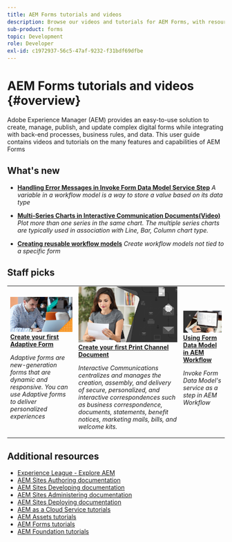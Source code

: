 ```yaml
---
title: AEM Forms tutorials and videos
description: Browse our videos and tutorials for AEM Forms, with resources and documentation to answer your queries.
sub-product: forms
topic: Development
role: Developer
exl-id: c1972937-56c5-47af-9232-f31bdf69dfbe
---
```

# AEM Forms tutorials and videos {#overview}

Adobe Experience Manager (AEM) provides an easy-to-use solution to create, manage, publish, and update complex digital forms while integrating with back-end processes, business rules, and data. This user guide contains videos and tutorials on the many features and capabilities of AEM Forms

<div id="whats-new-section">

## What's new

* **[Handling Error Messages in Invoke Form Data Model Service Step](./adaptive-forms/handling-error-messages-in-invoke-fdm-step.md)**
    *A variable in a workflow model is a way to store a value based on its data type*

* **[Multi-Series Charts in Interactive Communication Documents(Video)](./interactive-communications/multiseriescharts.md)**
    *Plot more than one series in the same chart. The multiple series charts are typically used in association with Line, Bar, Column chart type.*

* **[Creating reusable workflow models](./adaptive-forms/re-usable-aem-forms-workflow-models-article.md)**
    *Create workflow models not tied to a specific form*

</div>

<div id="recs-overview-body-1"></div>
<div id="recs-overview-body-2"></div>
<div id="recs-overview-body-3"></div>
<div id="recs-overview-body-4"></div>
<div id="recs-overview-body-5"></div>
<div id="recs-overview-body-6"></div>

<div id="staff-picks-section">

## Staff picks

<table>
<tr>
  <td>
    <a href="./creating-your-first-adaptive-form/introduction-and-setup.md">
      <img alt="Create your first Adaptive Form" src="./assets/afhero.png" />
    </a>
    <div>
      <a href="./creating-your-first-adaptive-form/introduction-and-setup.md">
    <strong>Create your first Adaptive Form</strong>
    </a>
    </div>
    <p>
    <em>Adaptive forms are new-generation forms that are dynamic and responsive. You can use Adaptive forms to deliver personalized experiences</em>
    <p>
  </td>
   <td>
    <a href="./ic-print-channel-tutorial/introduction.md">
      <img alt="Create your first Print Channel Document" src="./assets/correspondence-management1.png" />
    </a>
    <div>
      <a href="./ic-print-channel-tutorial/introduction.md">
    <strong>Create your first Print Channel Document</strong>
    </a>
    </div>
    <p>
    <em>Interactive Communications centralizes and manages the creation, assembly, and delivery of secure, personalized, and interactive correspondences such as business correspondence, documents, statements, benefit notices, marketing mails, bills, and welcome kits. </em>
    <p>
  </td>
  <td>
    <a href="./adaptive-forms/form-data-model-service-as-step-in-workflow-video-use.md">
      <img alt="Using Form Data Model in AEM Workflow" src="./assets/fdmlogo.png" />
    </a>
    <div>
      <a href="./adaptive-forms/form-data-model-service-as-step-in-workflow-video-use.md">
    <strong>Using Form Data Model in AEM Workflow</strong>
    </a>
    </div>
    <p>
    <em>Invoke Form Data Model's service as a step in AEM Workflow</em>
    <p>
  </td>
</tr>
</table>

</div>




## Additional resources

* [Experience League - Explore AEM](https://experienceleague.adobe.com/#recommended/solutions/experience-manager)
* [AEM Sites Authoring documentation](https://experienceleague.adobe.com/docs/experience-manager-65/authoring/home.html)
* [AEM Sites Developing documentation](https://experienceleague.adobe.com/docs/experience-manager-65/developing/home.html)
* [AEM Sites Administering documentation](https://experienceleague.adobe.com/docs/experience-manager-65/administering/home.html)
* [AEM Sites Deploying documentation](https://experienceleague.adobe.com/docs/experience-manager-65/deploying/home.html)
* [AEM as a Cloud Service tutorials](/help/cloud-service/overview.md)
* [AEM Assets tutorials](/help/assets/overview.md)
* [AEM Forms tutorials](/help/forms/overview.md)
* [AEM Foundation tutorials](/help/foundation/overview.md)
